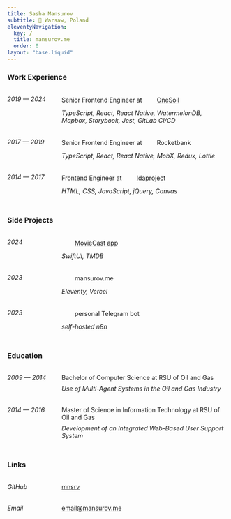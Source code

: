 ```yaml
---
title: Sasha Mansurov
subtitle: 📍 Warsaw, Poland
eleventyNavigation:
  key: /
  title: mansurov.me
  order: 0
layout: "base.liquid"
---
```


<section>
  <h3>Work Experience</h3>
  <div class="work-block">
    <div class="work-duration">
      <span><i>2019 — 2024</i></span>
    </div>
    <div class="work-experience">
      <div class="work-experience-title">
        <span>Senior Frontend Engineer at <a href="https://onesoil.ai" target="_blank" class="icon-link" data-link="onesoil">OneSoil</a></span>
      </div>
      <div class="work-experience-description">
        <i>TypeScript, React, React Native, WatermelonDB, Mapbox, Storybook, Jest, GitLab CI/CD</i>
      </div>
    </div>
  </div>
  <div class="work-block">
    <div class="work-duration">
      <span><i>2017 — 2019</i></span>
    </div>
    <div class="work-experience">
      <div class="work-experience-title">
        <span>Senior Frontend Engineer at <span class="icon-link" data-link="rocketbank">Rocketbank</span></span>
      </div>
      <div class="work-experience-description">
        <i>TypeScript, React, React Native, MobX, Redux, Lottie</i>
      </div>
    </div>
  </div>
  <div class="work-block">
    <div class="work-duration">
      <span><i>2014 — 2017</i></span>
    </div>
    <div class="work-experience">
      <div class="work-experience-title">
        <span>Frontend Engineer at <a href="https://idaproject.com" target="_blank" class="icon-link" data-link="idaproject">Idaproject</a></span>
      </div>
      <div class="work-experience-description">
        <i>HTML, CSS, JavaScript, jQuery, Canvas</i>
      </div>
    </div>
  </div>
</section>

<section>
  <h3>Side Projects</h3>
  <div class="work-block">
    <div class="work-duration">
      <span><i>2024</i></span>
    </div>
    <div class="work-experience">
      <div class="work-experience-title">
        <a href="https://moviecast.app" target="_blank" class="icon-link" data-link="moviecast">MovieCast app</a>
      </div>
      <div class="work-experience-description">
        <i>SwiftUI, TMDB</i>
      </div>
    </div>
  </div>
  <div class="work-block">
    <div class="work-duration">
      <span><i>2023</i></span>
    </div>
    <div class="work-experience">
      <div class="work-experience-title">
        <span class="icon-link" data-link="mansurov.me">mansurov.me</span>
      </div>
      <div class="work-experience-description">
        <i>Eleventy, Vercel</i>
      </div>
    </div>
  </div>
  <div class="work-block">
    <div class="work-duration">
      <span><i>2023</i></span>
    </div>
    <div class="work-experience">
      <div class="work-experience-title">
        <span class="icon-link" data-link="mikha">personal Telegram bot</span>
      </div>
      <div class="work-experience-description">
        <i>self-hosted n8n</i>
      </div>
    </div>
  </div>
</section>

<section>
  <h3>Education</h3>
  <div class="work-block">
    <div class="work-duration">
      <span><i>2009 — 2014</i></span>
    </div>
    <div class="work-experience">
      <div class="work-experience-title">
        Bachelor of Computer Science at RSU of Oil and Gas
      </div>
      <div class="work-experience-description">
        <i>Use of Multi-Agent Systems in the Oil and Gas Industry</i>
      </div>
    </div>
  </div>
  <div class="work-block">
    <div class="work-duration">
      <span><i>2014 — 2016</i></span>
    </div>
    <div class="work-experience">
      <div class="work-experience-title">
        Master of Science in Information Technology at RSU of Oil and Gas
      </div>
      <div class="work-experience-description">
        <i>Development of an Integrated Web-Based User Support System</i>
      </div>
    </div>
  </div>
</section>

<section>
  <h3>Links</h3>
  <div class="work-block">
    <div class="work-duration">
      <span><i>GitHub</i></span>
    </div>
    <div class="work-experience">
      <div class="work-experience-title">
        <a href="https://github.com/mnsrv" target="_blank">mnsrv</a>
      </div>
    </div>
  </div>
  <div class="work-block">
    <div class="work-duration">
      <span><i>Email</i></span>
    </div>
    <div class="work-experience">
      <div class="work-experience-title">
        <a href="mailto:email@mansurov.me" target="_blank">email@mansurov.me</a>
      </div>
    </div>
  </div>
</section>

<style>
  section {
    margin: 3rem 0;
  }
  section:first-of-type {
    margin-top: 0;
  }
  section:last-of-type {
    margin-bottom: 0;
  }
  .work-block {
    margin: 2rem 0;
    display: flex;
    flex-direction: row;
    gap: 2rem;
  }
  h3 + .work-block {
    margin-top: 2rem;
  }
  .work-block:last-child {
    margin-bottom: 0;
  }
  @media (max-width: 480px) {
    .work-block {
      flex-direction: column;
      gap: 0.5rem;
    }
  }
  .work-duration {
    flex-shrink: 0;
  }
  .work-duration:after {
    content: '0000 — 0000';
    visibility: hidden;
  }
  .work-duration span {
    position: absolute;
  }
  .work-experience-description {
    margin-top: 0.5rem;
  }
  .icon-link {
    white-space: nowrap;
  }
  .icon-link[data-link]:before {
    content: '\3000';
    display: inline-block;
    width: 1.25rem;
    height: 1.25rem;
    margin-right: 6px;
    background-size: contain;
    background-repeat: no-repeat;
    background-position-y: center;
    border-radius: 4px;
  }
  @media (max-width: 960px) {
    .icon-link[data-link]:before {
      width: 1.5rem;
      height: 1.5rem;
    }
  }
  .icon-link[data-link="onesoil"]:before {
    background-image: url(/images/onesoil.png);
  }
  .icon-link[data-link="rocketbank"]:before {
    background-image: url(/images/rocketbank.png);
  }
  .icon-link[data-link="idaproject"]:before {
    background-image: url(/images/idaproject.png);
  }
  .icon-link[data-link="moviecast"]:before {
    background-image: url(/images/moviecast.png);
  }
  .icon-link[data-link="mansurov.me"]:before {
    background-image: url(/static/favicon.svg);
  }
  .icon-link[data-link="mikha"]:before {
    background-image: url(/images/mikha.png);
  }
</style>
